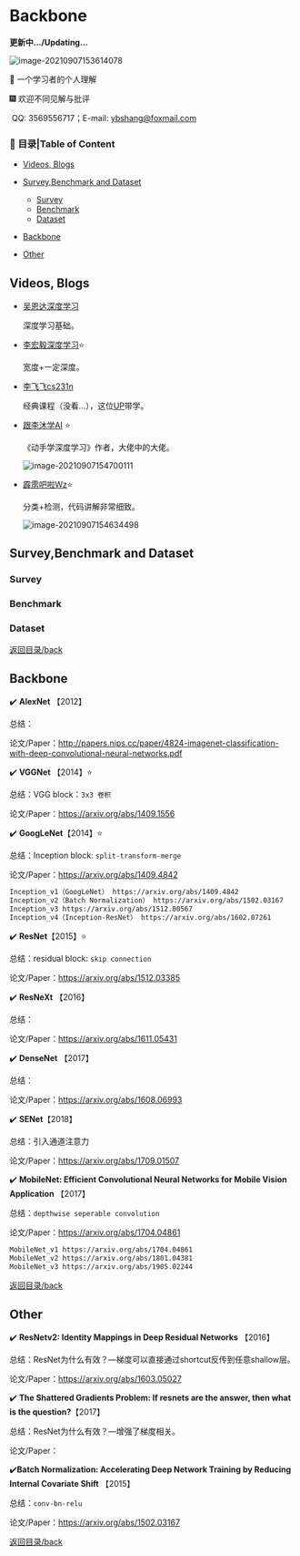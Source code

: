 # Backbone

**更新中.../Updating...**

![image-20210907153614078](D:\workspace\Paper\Backbone\README.assets\image-20210907153614078.png)

:star2: 一个学习者的个人理解

:fireworks: 欢迎不同见解与批评

​       QQ: 3569556717；E-mail: ybshang@foxmail.com



<a name="Contents"></a>

### :hammer: **目录|Table of Content**

- [Videos, Blogs](#Videos-Blogs)

- [Survey,Benchmark and Dataset](#Survey-Benchmark-Dataset)
  - [Survey](#Survey)
  - [Benchmark](#Benchmark)
  - [Dataset](#Dataset)

- [Backbone](#Backbone)
- [Other](#Other)



<a name="Videos-Blogs"></a>

## Videos, Blogs

- [吴恩达深度学习](#https://www.bilibili.com/video/BV1FT4y1E74V)

  深度学习基础。

- [李宏毅深度学习](#https://www.bilibili.com/video/BV1Wv411h7kN):star:

  宽度+一定深度。

- [李飞飞cs231n](#https://www.bilibili.com/video/BV1nJ411z7fe)

  经典课程（没看...），这位[UP](https://space.bilibili.com/354943571/?spm_id_from=333.999.0.0)带学。

- [跟李沐学AI](https://space.bilibili.com/1567748478/?spm_id_from=333.999.0.0) :star:

  《动手学深度学习》作者，大佬中的大佬。

  ![image-20210907154700111](D:\workspace\Paper\Backbone\README.assets\image-20210907154700111.png)

- [霹雳吧啦Wz](https://space.bilibili.com/18161609):star:

  分类+检测，代码讲解非常细致。

  ![image-20210907154634498](D:\workspace\Paper\Backbone\README.assets\image-20210907154634498.png)



<a name="Survey-Benchmark-Dataset"></a>

## Survey,Benchmark and Dataset

<a name="Survey"></a>

### Survey



<a name="Benchmark"></a>

### Benchmark





<a name="Dataset"></a>

### Dataset





[返回目录/back](#Contents)



<a name="Backbone"></a>

## Backbone

:heavy_check_mark: **AlexNet** 【2012】

总结：

论文/Paper：http://papers.nips.cc/paper/4824-imagenet-classification-with-deep-convolutional-neural-networks.pdf

:heavy_check_mark: **VGGNet** 【2014】:star:

总结：VGG block：`3x3 卷积`

论文/Paper：https://arxiv.org/abs/1409.1556

:heavy_check_mark: **GoogLeNet**【2014】:star:

总结：Inception block: `split-transform-merge`

论文/Paper：https://arxiv.org/abs/1409.4842

```txt
Inception_v1（GoogLeNet） https://arxiv.org/abs/1409.4842
Inception_v2（Batch Normalization） https://arxiv.org/abs/1502.03167
Inception_v3 https://arxiv.org/abs/1512.00567
Inception_v4（Inception-ResNet） https://arxiv.org/abs/1602.07261
```

:heavy_check_mark: **ResNet**【2015】:star:

总结：residual block: `skip connection`

论文/Paper：https://arxiv.org/abs/1512.03385

:heavy_check_mark: **ResNeXt** 【2016】

总结：

论文/Paper：https://arxiv.org/abs/1611.05431

:heavy_check_mark: **DenseNet** 【2017】

总结：

论文/Paper：https://arxiv.org/abs/1608.06993

:heavy_check_mark: **SENet**【2018】

总结：引入通道注意力

论文/Paper：https://arxiv.org/abs/1709.01507

:heavy_check_mark: **MobileNet: Efficient Convolutional Neural Networks for Mobile Vision Application** 【2017】

总结：`depthwise seperable convolution`

论文/Paper：https://arxiv.org/abs/1704.04861

```txt
MobileNet_v1 https://arxiv.org/abs/1704.04861
MobileNet_v2 https://arxiv.org/abs/1801.04381
MobileNet_v3 https://arxiv.org/abs/1905.02244
```

[返回目录/back](#Contents)



<a name="Other"></a>

## Other

:heavy_check_mark: **ResNetv2: Identity Mappings in Deep Residual Networks** 【2016】

总结：ResNet为什么有效？—梯度可以直接通过shortcut反传到任意shallow层。

论文/Paper：https://arxiv.org/abs/1603.05027

:heavy_check_mark: **The Shattered Gradients Problem: If resnets are the answer, then what is the question?**【2017】

总结：ResNet为什么有效？—增强了梯度相关。

论文/Paper：

:heavy_check_mark:**Batch Normalization: Accelerating Deep Network Training by Reducing Internal Covariate Shift** 【2015】

总结：`conv-bn-relu`

论文/Paper：https://arxiv.org/abs/1502.03167



[返回目录/back](#Contents)

